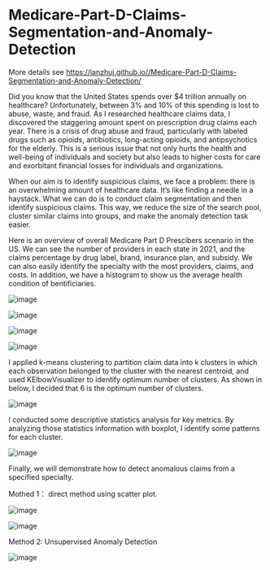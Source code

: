 # Medicare-Part-D-Claims-Segmentation-and-Anomaly-Detection
More details see https://janzhuj.github.io//Medicare-Part-D-Claims-Segmentation-and-Anomaly-Detection/

Did you know that the United States spends over $4 trillion annually on healthcare? Unfortunately, between 3% and 10% of this spending is lost to abuse, waste, and fraud. As I researched healthcare claims data, I discovered the staggering amount spent on prescription drug claims each year. There is a crisis of drug abuse and fraud, particularly with labeled drugs such as opioids, antibiotics, long-acting opioids, and antipsychotics for the elderly. This is a serious issue that not only hurts the health and well-being of individuals and society but also leads to higher costs for care and exorbitant financial losses for individuals and organizations.

When our aim is to identify suspicious claims, we face a problem: there is an overwhelming amount of healthcare data. It’s like finding a needle in a haystack. What we can do is to conduct claim segmentation and then identify suspicious claims. This way, we reduce the size of the search pool, cluster similar claims into groups, and make the anomaly detection task easier.

Here is an overview of overall Medicare Part D Prescibers scenario in the US. We can see the number of providers in each state in 2021, and the claims percentage by drug label, brand, insurance plan, and subsidy. We can also easily identify the specialty with the most providers, claims, and costs. In addition, we have a histogram to show us the average health condition of bentificiaries.

![image](https://github.com/Janzhuj/Medicare-Part-D-Claims-Segmentation-and-Anomaly-Detection/assets/99841253/2d52fb9b-386f-46ed-9271-b3606144867d)

![image](https://github.com/Janzhuj/Medicare-Part-D-Claims-Segmentation-and-Anomaly-Detection/assets/99841253/18730a96-679a-41da-899c-bafccecdbac3)

![image](https://github.com/Janzhuj/Medicare-Part-D-Claims-Segmentation-and-Anomaly-Detection/assets/99841253/b8ca863f-73af-46d2-b641-1351374e46d5)

![image](https://github.com/Janzhuj/Medicare-Part-D-Claims-Segmentation-and-Anomaly-Detection/assets/99841253/f05a709d-27cf-4bf5-b5c1-ab25f813fe7c)

I applied k-means clustering to partition claim data into k clusters in which each observation belonged to the cluster with the nearest centroid, and used KElbowVisualizer to identify optimum number of clusters. As shown in below, I decided that 6 is the optimum number of clusters.

![image](https://github.com/Janzhuj/Medicare-Part-D-Claims-Segmentation-and-Anomaly-Detection/assets/99841253/59efd82d-ce94-420f-b58d-368c7f68b399)

I conducted some descriptive statistics analysis for key metrics. By analyzing those statistics information with boxplot, I identify some patterns for each cluster.

![image](https://github.com/Janzhuj/Medicare-Part-D-Claims-Segmentation-and-Anomaly-Detection/assets/99841253/46fb33a8-8dd1-42e6-a8d6-ffa12bed2070)

Finally, we will demonstrate how to detect anomalous claims from a specified specialty.

Mothed 1： direct method using scatter plot.

![image](https://github.com/Janzhuj/Medicare-Part-D-Claims-Segmentation-and-Anomaly-Detection/assets/99841253/4fd1ca8e-69b5-4e6d-bf10-ad63a6884260)

![image](https://github.com/Janzhuj/Medicare-Part-D-Claims-Segmentation-and-Anomaly-Detection/assets/99841253/1fd663ee-520e-49c9-b4fd-657bf4b51d7b)

Method 2: Unsupervised Anomaly Detection

![image](https://github.com/Janzhuj/Medicare-Part-D-Claims-Segmentation-and-Anomaly-Detection/assets/99841253/0cf125d6-8a84-4ffd-ad51-e513064e02fe)

